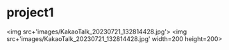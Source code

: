 # project1


<img src+'images/KakaoTalk_20230721_132814428.jpg'> </img>
<img src+'images/KakaoTalk_20230721_132814428.jpg' width=200 height=200> </img>
